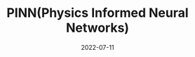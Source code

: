 ---
title:  "PINN(Physics Informed Neural Networks)"
excerpt: "A Deep Learning Framework for Solving Forward and Inverse Problems Involving Nonlinear Partial Differential Equations"

categories:
  - review
tags:
  - [review, PINN, Neural Network, Deep Learning]

toc: true
toc_sticky: true
toc_label : "C O N T E N T S"
 
date: 2022-07-11
last_modified_at: 2022-07-11
---